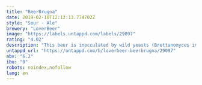 ```yaml
---
title: "BeerBrugna"
date: 2019-02-10T12:12:13.774702Z
style: "Sour - Ale"
brewery: "LoverBeer"
image: "https://labels.untappd.com/labels/29097"
rating: "4.02"
description: "This beer is inocculated by wild yeasts (Brettanomyces included) and lactic bacteria. Small, dark and very sweet Damaschine variety plums, also called Ramassin in Piemontese dialect, are added in steeping to restart a new fermentation to characterize the product.  BeerBrugna is matured in oak barrels (3hl or 5hl capacity) for twelve months.   The unique use of Damaschine plums gives to this extraordinary beer a lot of warm and sensuous fruity notes, facing clear, though never too aggressive, sour and citric flavors. Despite its low pH, this unique beer is well balanced thanks to a remarkable fullness and to impressive fruity flavors persisting for a long time.  By Lorenzo Dabove aka Kuaska"
untappd_url: "https://untappd.com/b/loverbeer-beerbrugna/29097"
abv: "6.2"
ibu: "0"
robots: noindex,nofollow
lang: en
---
```

